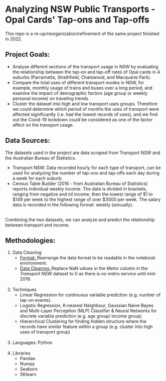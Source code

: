 # Analyzing NSW Public Transports - Opal Cards' Tap-ons and Tap-offs 

This repo is a re-up/reorganization/refinement of the same project finished in 2022.

## Project Goals: 
- Analyse different sections of the transport usage in NSW by evaluating the relationship between the tap-on and tap-off rates of Opal cards in 4 suburbs (Parramatta, Strathfield, Chatswood, and Macquarie Park). 
- Compare the total uses of different transport modes in NSW, for example, monthly usage of trains and buses over a long period, and examine the impact of demographic factors (age group or weekly personal income) on traveling trends.
- Cluster the dataset into high and low transport uses groups. Therefore we could determine which period of months the uses of transport were affected significantly (i.e. had the lowest records of uses), and we find out the Covid-19 lockdown could be considered as one of the factor affect on the transport usage.

## Data Sources: 
The datasets used in the project are data scraped from Transport NSW and the Australian Bureau of Statistics.
<br><ul>
<li> Transport NSW: Data recorded hourly for each type of transport, can be used for analyzing the number of tap-ons and tap-offs each day during a week for each suburb. 
<li> Census Table Builder (2016 - from Australian Bureau of Statistics) reports individual weekly income. The data is divided in brackets, ranging from negative and nil income, then the lowest range of $1 to $149 per week to the highest range of over $3000 per week. The salary data is recorded in the following format: weekly (annually). </ul>
<br> Combining the two datasets, we can analyze and predict the relationship between transport and income.

## Methodologies:
<ol>
<li> Data Cleaning <br>
<ul><li> <u> Format: </u> Rearrange the data format to be readable in the notebook environment.
<li> <u> Data Cleaning: </u> Replace NaN values in the <i>Metro</i> column in the <i>Transport NSW</i> dataset to 0 as there is no metro service until mid-2019. </ul></br>
<li> Techniques </br>
<ul>
  <li> Linear Regression for continuous variable prediction (e.g. number of tap-on events).
  <li> Logistic Regression, K-nearest Neighbour, Gaussian Naive Bayes and Multi-Layer Perception (MLP) Classifier & Neural Networks for discrete variable prediction (e.g. age group/ income group).
  <li> Hierarchical Clustering for finding hidden structure where the records have similar feature within a group (e.g. cluster into high uses of transport group)
</ul><br>
<li> Languages: Python </li><br>
<li> Libraries
<ul>
  <li> Pandas
  <li> Numpy
  <li> Seaborn
  <li> SKlearn 
</ul></ol>


